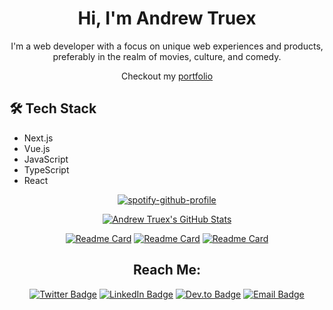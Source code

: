 <div align="center">

# Hi, I'm Andrew Truex
I'm a web developer with a focus on unique web experiences and products, preferably in the realm of movies, culture, and comedy.

Checkout my [portfolio](https://andrewtruex.com)

</div>

## 🛠 Tech Stack

- Next.js
- Vue.js
- JavaScript
- TypeScript
- React

<div align="center">  
  
[![spotify-github-profile](https://spotify-github-profile.vercel.app/api/view?uid=andrewtruex&cover_image=true&theme=default&show_offline=true&background_color=121212&bar_color=53b14f&bar_color_cover=false)](https://github.com/kittinan/spotify-github-profile)
  
[![Andrew Truex's GitHub Stats](https://github-readme-stats.vercel.app/api?username=ajtruex&show_icons=true&theme=synthwave)](https://github.com/ajtruex)

  
[![Readme Card](https://github-readme-stats.vercel.app/api/pin/?username=ajtruex&repo=tailwindcss-and-nextjs-portfolio&theme=synthwave)](https://github.com/ajtruex/tailwindcss-and-nextjs-portfolio/)
[![Readme Card](https://github-readme-stats.vercel.app/api/pin/?username=ajtruex&repo=next-movies&theme=synthwave)](https://github.com/ajtruex/next-movies/)
[![Readme Card](https://github-readme-stats.vercel.app/api/pin/?username=ajtruex&repo=bsupcycledhomedecor&theme=synthwave)](https://github.com/ajtruex/bsupcycledhomedecor/)



## Reach Me:
[![Twitter Badge](https://img.shields.io/badge/Twitter-Profile-informational?style=flat&logo=twitter&logoColor=white&color=1CA2F1)](https://twitter.com/ATrueDev)
[![LinkedIn Badge](https://img.shields.io/badge/LinkedIn-Profile-informational?style=flat&logo=linkedin&logoColor=white&color=0D76A8)](https://www.linkedin.com/in/ajtruex/)
[![Dev.to Badge](https://img.shields.io/badge/Dev.to-Profile-informational?style=flat&logo=dev.to&logoColor=white)](https://dev.to/truex)
[![Email Badge](https://img.shields.io/badge/Email-andrewtruex@gmail.com-blue?style=flat&logo=Gmail&logoColor=white)](mailto:andrewtruex@gmail.com)

</div>
